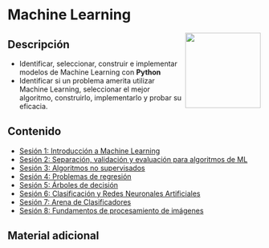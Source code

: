 # Machine Learning

<img src="https://yt3.googleusercontent.com/lZY_MNkC7nYjjR_hVTik6-fRLX1oXNG_rEFRL5hO6V_eUZ_gQ_Q2jfeUwVodY6MoqmapblHnuIk=s900-c-k-c0x00ffffff-no-rj" align="right" height="150" width="150">

## Descripción
- Identificar, seleccionar, construir e implementar modelos de Machine Learning con **Python**
- Identificar si un problema amerita utilizar Machine Learning, seleccionar el mejor algoritmo, construirlo, implementarlo y probar su eficacia.  

## Contenido

 - [Sesión 1: Introducción a Machine Learning ](./Sesion-01)
 - [Sesión 2: Separación, validación y evaluación para algoritmos de ML ](./Sesion-02)
 - [Sesión 3: Algoritmos no supervisados ](./Sesion-03)
 - [Sesión 4: Problemas de regresión ](./Sesion-04)
 - [Sesión 5: Árboles de decisión ](./Sesion-05)
 - [Sesión 6: Clasificación y Redes Neuronales Artificiales ](./Sesion-06)
 - [Sesión 7: Arena de Clasificadores ](./Sesion-07)
 - [Sesión 8: Fundamentos de procesamiento de imágenes ](./Sesion-08)

## Material adicional

